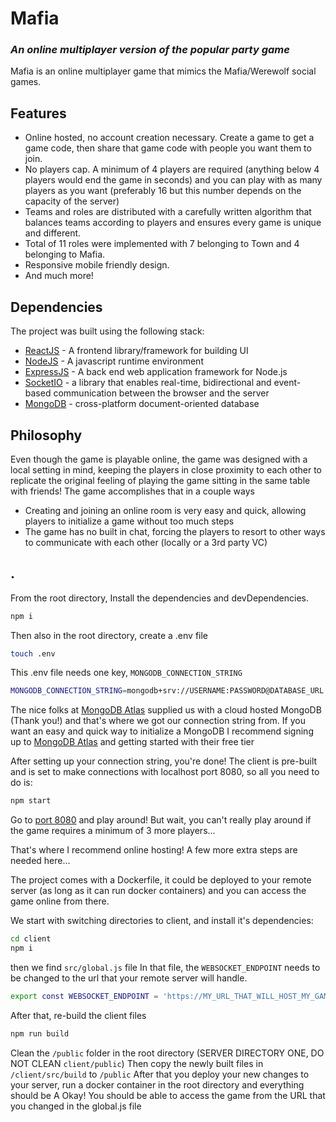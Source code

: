 # Mafia

### _An online multiplayer version of the popular party game_

Mafia is an online multiplayer game that mimics the Mafia/Werewolf social games.

## Features

-   Online hosted, no account creation necessary. Create a game to get a game code, then share that game code with people you want them to join.
-   No players cap. A minimum of 4 players are required (anything below 4 players would end the game in seconds) and you can play with as many players as you want (preferably 16 but this number depends on the capacity of the server)
-   Teams and roles are distributed with a carefully written algorithm that balances teams according to players and ensures every game is unique and different.
-   Total of 11 roles were implemented with 7 belonging to Town and 4 belonging to Mafia.
-   Responsive mobile friendly design.
-   And much more!

## Dependencies

The project was built using the following stack:

-   [ReactJS](https://reactjs.org/) - A frontend library/framework for building UI
-   [NodeJS](https://nodejs.org/en/) - A javascript runtime environment
-   [ExpressJS](https://expressjs.com/) - A back end web application framework for Node.js
-   [SocketIO](https://socket.io/) - a library that enables real-time, bidirectional and event-based communication between the browser and the server
-   [MongoDB](https://www.mongodb.com/) - cross-platform document-oriented database

## Philosophy

Even though the game is playable online, the game was designed with a local setting in mind, keeping the players in close proximity to each other to replicate the original feeling of playing the game sitting in the same table with friends!
The game accomplishes that in a couple ways

-   Creating and joining an online room is very easy and quick, allowing players to initialize a game without too much steps
-   The game has no built in chat, forcing the players to resort to other ways to communicate with each other (locally or a 3rd party VC)

## .

From the root directory, Install the dependencies and devDependencies.

```sh
npm i
```

Then also in the root directory, create a .env file

```sh
touch .env
```

This .env file needs one key, `MONGODB_CONNECTION_STRING`

```sh
MONGODB_CONNECTION_STRING=mongodb+srv://USERNAME:PASSWORD@DATABASE_URL
```

The nice folks at [MongoDB Atlas](https://www.mongodb.com/atlas/database) supplied us with a cloud hosted MongoDB (Thank you!) and that's where we got our connection string from.
If you want an easy and quick way to initialize a MongoDB I recommend signing up to [MongoDB Atlas](https://www.mongodb.com/cloud/atlas/register) and getting started with their free tier

After setting up your connection string, you're done! The client is pre-built and is set to make connections with localhost port 8080, so all you need to do is:

```sh
npm start
```

Go to [port 8080](http://localhost:8080) and play around!
But wait, you can't really play around if the game requires a minimum of 3 more players...

That's where I recommend online hosting!
A few more extra steps are needed here...

The project comes with a Dockerfile, it could be deployed to your remote server (as long as it can run docker containers) and you can access the game online from there.

We start with switching directories to client, and install it's dependencies:

```sh
cd client
npm i
```

then we find `src/global.js` file
In that file, the `WEBSOCKET_ENDPOINT` needs to be changed to the url that your remote server will handle.

```sh
export const WEBSOCKET_ENDPOINT = 'https://MY_URL_THAT_WILL_HOST_MY_GAME.com';
```

After that, re-build the client files

```sh
npm run build
```

Clean the `/public` folder in the root directory (SERVER DIRECTORY ONE, DO NOT CLEAN `client/public`)
Then copy the newly built files in `/client/src/build` to `/public`
After that you deploy your new changes to your server, run a docker container in the root directory and everything should be A Okay! You should be able to access the game from the URL that you changed in the global.js file
